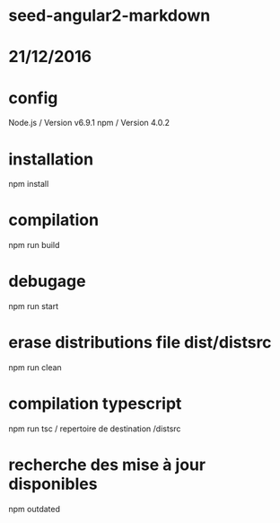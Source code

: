 # seed-angular2-markdown
# 21/12/2016

# config
Node.js / Version v6.9.1
npm / Version 4.0.2


# installation
npm install

# compilation
npm run build

# debugage
npm run start 



# erase distributions file dist/distsrc
npm run clean

# compilation typescript
npm run tsc / repertoire de destination /distsrc

# recherche des mise à jour disponibles
npm outdated